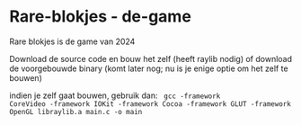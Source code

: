 # Rare-blokjes - de-game

Rare blokjes is de game van 2024

Download de source code en bouw het zelf (heeft raylib nodig) of download de voorgebouwde binary (komt later nog; nu is je enige optie om het zelf te bouwen)

indien je zelf gaat bouwen, gebruik dan: <code> gcc -framework CoreVideo -framework IOKit -framework Cocoa -framework GLUT -framework OpenGL libraylib.a main.c -o main </code>
